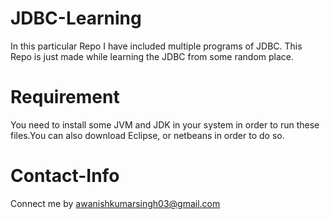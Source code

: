 # JDBC-Learning
In this particular Repo I have included multiple programs of JDBC. This Repo is just made while learning the JDBC from some random place.

# Requirement
You need to install some JVM and JDK in your system in order to run these files.You can also download Eclipse, or netbeans in  order to do so.

# Contact-Info
Connect me by awanishkumarsingh03@gmail.com
